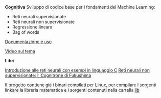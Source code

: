 **Cognitiva**
Sviluppo di codice base per i fondamenti del Machine Learning:
- Reti neurali supervisionate
- Reti neurali non supervisionate
- Regressione lineare
- Bag of words

[Documentazione e uso](https://pumar.it/cognitiva/cgn.php)

[Video sul tema](https://www.youtube.com/channel/UCDwLlFqa0xZ71PEOdHA0aSQ)

**Libri**

[Introduzione alle reti neurali con esempi in linguaggio C](https://www.amazon.it/dp/1692945319)
[Reti neurali non supervisionate: Il Cognitrone di Fukushima](https://www.amazon.it/Reti-neurali-non-supervisionate-cognitrone/dp/1798929244)

Il progetto contiene già i binari compilati per Linux, per compilare i sorgenti linkare la libreria matematica e i sorgenti contenuti nella cartella [lib](lib)
